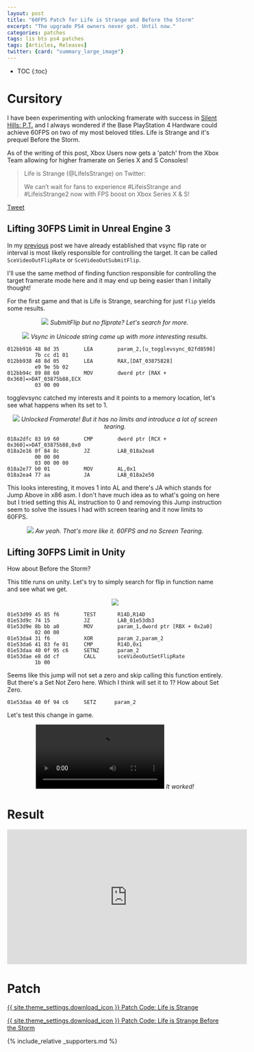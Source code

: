 ```yaml
---
layout: post
title: "60FPS Patch for Life is Strange and Before the Storm"
excerpt: "The upgrade PS4 owners never got. Until now."
categories: patches
tags: lis bts ps4 patches
tags: [Articles, Releases]
twitter: {card: "summary_large_image"}
---
```


* TOC
{:toc}

# Cursitory

I have been experimenting with unlocking framerate with success in [Silent Hills: P.T.](https://illusion0001.github.io/patches/2021/04/29/pt-60fps/) and I always wondered if the Base PlayStation 4 Hardware could achieve 60FPS on two of my most beloved titles. Life is Strange and it's prequel Before the Storm.

As of the writing of this post, Xbox Users now gets a 'patch' from the Xbox Team allowing for higher framerate on Series X and S Consoles!

> Life is Strange (@LifeIsStrange) on Twitter:
> 
> We can’t wait for fans to experience #LifeisStrange and #LifeisStrange2 now with FPS boost on Xbox Series X & S!

[Tweet](https://twitter.com/lifeisstrange/status/1390694180549283849)

## Lifting 30FPS Limit in Unreal Engine 3

In my [previous](https://illusion0001.github.io/patches/2021/04/29/pt-60fps/) post we have already established that vsync flip rate or interval is most likely responsible for controlling the target. It can be called `SceVideoOutFlipRate` or `SceVideoOutSubmitFlip`.

I'll use the same method of finding function responsible for controlling the target framerate mode here and it may end up being easier than I initally thought!


For the first game and that is Life is Strange, searching for just `flip` yields some results. 

<p align="center">
<img src="{% link assets/images/wif-dawn-60fps/ghidra_flip_search.png %}">
<em>SubmitFlip but no fliprate? Let's search for more.</em>
</p>

<p align="center">
<img src="{% link assets/images/wif-dawn-60fps/ghidra_vsync_search.png %}">
<em>Vsync in Unicode string came up with more interesting results.</em>
</p>

```
012bb916 48 8d 35        LEA        param_2,[u_togglevsync_02fd8598]
         7b cc d1 01
012bb938 48 8d 05        LEA        RAX,[DAT_03875828]
         e9 9e 5b 02
012bb94c 89 88 60        MOV        dword ptr [RAX + 0x360]=>DAT_03875b88,ECX
         03 00 00
```

togglevsync catched my interests and it points to a memory location, let's see what happens when its set to 1.

<p align="center">
<img src="{% link assets/images/wif-dawn-60fps/wif_screentear.png %}">
<em>Unlocked Framerate! But it has no limits and introduce a lot of screen tearing.</em>
</p>

```
018a2dfc 83 b9 60        CMP        dword ptr [RCX + 0x360]=>DAT_03875b88,0x0
018a2e16 0f 84 8c        JZ         LAB_018a2ea8
         00 00 00
         03 00 00 00
018a2e77 b0 01           MOV        AL,0x1
018a2ea4 77 aa           JA         LAB_018a2e50
```

This looks interesting, it moves 1 into AL and there's JA which stands for Jump Above in x86 asm. I don't have much idea as to what's going on here but I tried setting this AL instruction to 0 and removing this Jump instruction seem to solve the issues I had with screen tearing and it now limits to 60FPS.

<p align="center">
<img src="{% link assets/images/wif-dawn-60fps/wif-60fps.png %}">
<em>Aw yeah. That's more like it. 60FPS and no Screen Tearing.</em>
</p>

## Lifting 30FPS Limit in Unity

How about Before the Storm?

This title runs on unity. Let's try to simply search for flip in function name and see what we get.

<p align="center">
<img src="{% link assets/images/wif-dawn-60fps/ghidra_flip_search2.png %}">
</p>

```
01e53d99 45 85 f6        TEST       R14D,R14D
01e53d9c 74 15           JZ         LAB_01e53db3
01e53d9e 8b bb a0        MOV        param_1,dword ptr [RBX + 0x2a0]
         02 00 00
01e53da4 31 f6           XOR        param_2,param_2
01e53da6 41 83 fe 01     CMP        R14D,0x1
01e53daa 40 0f 95 c6     SETNZ      param_2
01e53dae e8 dd cf        CALL       sceVideoOutSetFlipRate
         1b 00
```

Seems like this jump will not set a zero and skip calling this function entirely. But there's a Set Not Zero here. Which I think will set it to 1? How about Set Zero.

`01e53daa 40 0f 94 c6     SETZ      param_2`

Let's test this change in game.

<div align="center" class="video-container">
<video controls >
  <source src="/assets/images/wif-dawn-60fps/dawn_60fps_preview.mp4" type="video/mp4">
</video>
<em>It worked!</em>
</div>

# Result

<div align="center" class="video-container">
<iframe width="560" height="315" src="https://www.youtube.com/embed/Oy2CapKF3gE" title="YouTube video player" frameborder="0" allow="accelerometer; autoplay; clipboard-write; encrypted-media; gyroscope; picture-in-picture" allowfullscreen></iframe>
</div>

# Patch

<a href="https://github.com/illusion0001/illusion0001.github.io/blob/main/_patches/lis/what-if-lis.md#60-fps" class="button" role="button">{{ site.theme_settings.download_icon }} Patch Code: Life is Strange</a>

<a href="https://github.com/illusion0001/illusion0001.github.io/blob/main/_patches/lis/dawn-lis-bts.md#60-fps" class="button" role="button">{{ site.theme_settings.download_icon }} Patch Code: Life is Strange Before the Storm</a>

{% include_relative _supporters.md %}
